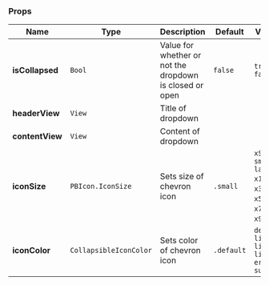 ### Props
| Name | Type | Description | Default | Values |
| --- | ----------- | --------- | --------- | --------- |
| **isCollapsed** | `Bool` | Value for whether or not the dropdown is closed or open | `false` | `true` `false` |
| **headerView** | `View` | Title of dropdown |  | |
| **contentView** | `View` | Content of dropdown |  |  |
| **iconSize** | `PBIcon.IconSize` | Sets size of chevron icon | `.small`  | `xSmall` `small` `large` `x1` `x2` `x3` `x4` `x5` `x6` `x7` `x8` `x9` `x10` |
| **iconColor** | `CollapsibleIconColor` | Sets color of chevron icon | `.default` | `default` `light` `lighter` `link` `error` `success`  |
